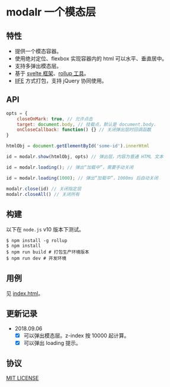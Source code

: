 # modalr 一个模态层

## 特性

- 提供一个模态容器。
- 使用绝对定位、flexbox 实现容器内的 html 可以水平、垂直居中。
- 支持多弹出模态层。
- 基于 [svelte 框架](https://svelte.technology/)、[rollup 工具](https://rollupjs.org/)。
- [IIFE](https://developer.mozilla.org/en-US/docs/Glossary/IIFE) 方式打包，支持 jQuery 协同使用。

## API
```javascript
opts = {
    closeOnMark: true, // 允许点击
    target: document.body, // 挂载点，默认是 document.body.
    onCloseCallback: function() {} // 关闭弹出层时回调函数
}

htmlObj = document.getElementById('some-id').innerHtml

id = modalr.show(htmlObj, opts) // 弹出层，内容为普通 HTML 文本

id = modalr.loading(); // 弹出“加载中”，需要手动关闭

id = modalr.loading(1000); // 弹出“加载中”，1000ms 后自动关闭

modalr.close(id) // 关闭指定层
modalr.closeAll() // 关闭所有

```

## 构建

以下在 `node.js` v10 版本下测试。

```shell
$ npm install -g rollup
$ npm install
$ npm run build # 打包生产环境版本
$ npm run dev # 开发环境
```

## 用例

见 [index.html](index.html)。


## 更新记录

- 2018.09.06
  - [x] 可以弹出模态层。z-index 按 10000 起计算。
  - [x] 可以弹出 loading 提示。

## 协议

[MIT LICENSE](LICENSE)
